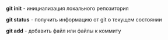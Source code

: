 **git init** - инициализация локального репозитория

**git status** - получить информацию от git о текущем состоянии

**git add** - добавить файл или файлы к коммиту